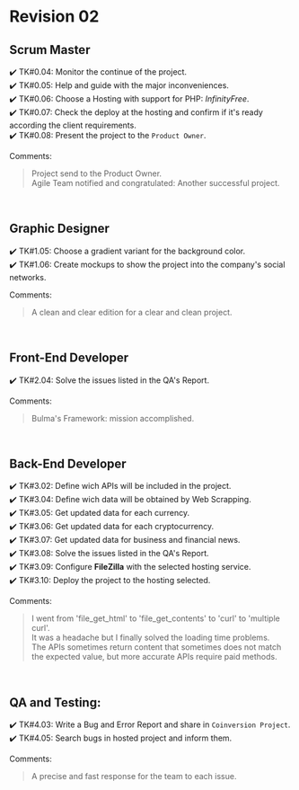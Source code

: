 
# Revision 02

## Scrum Master

✔️ TK#0.04: Monitor the continue of the project. \
✔️ TK#0.05: Help and guide with the major inconveniences. \
✔️ TK#0.06: Choose a Hosting with support for PHP: *InfinityFree*. \
✔️ TK#0.07: Check the deploy at the hosting and confirm if it's ready according the client requirements. \
✔️ TK#0.08: Present the project to the `Product Owner`.

Comments:
> Project send to the Product Owner. \
> Agile Team notified and congratulated: Another successful project.

<br>

## Graphic Designer

✔️ TK#1.05: Choose a gradient variant for the background color. \
✔️ TK#1.06: Create mockups to show the project into the company's social networks.

Comments:
> A clean and clear edition for a clear and clean project.

<br>

## Front-End Developer

✔️ TK#2.04: Solve the issues listed in the QA's Report.

Comments:
> Bulma's Framework: mission accomplished.

<br>

## Back-End Developer

✔️ TK#3.02: Define wich APIs will be included in the project. \
✔️ TK#3.04: Define wich data will be obtained by Web Scrapping. \
✔️ TK#3.05: Get updated data for each currency. \
✔️ TK#3.06: Get updated data for each cryptocurrency. \
✔️ TK#3.07: Get updated data for business and financial news. \
✔️ TK#3.08: Solve the issues listed in the QA's Report. \
✔️ TK#3.09: Configure **FileZilla** with the selected hosting service. \
✔️ TK#3.10: Deploy the project to the hosting selected.

Comments:
> I went from 'file_get_html' to 'file_get_contents' to 'curl' to 'multiple curl'. \
> It was a headache but I finally solved the loading time problems. \
> The APIs sometimes return content that sometimes does not match the expected value, but more accurate APIs require paid methods.

<br>

## QA and Testing:

✔️ TK#4.03: Write a Bug and Error Report and share in `Coinversion Project`. \
✔️ TK#4.05: Search bugs in hosted project and inform them.

Comments:
> A precise and fast response for the team to each issue.
